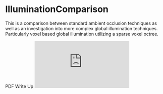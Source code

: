 # IlluminationComparison

This is a comparison between standard ambient occlusion techniques as well as an investigation into more complex global illumination techniques. Particularly voxel based global illumination utilizing a sparse voxel octree.

PDF Write Up ![Here](https://github.com/EKnapik/IlluminationComparison/blob/master/SparseVoxelOctree.pdf)